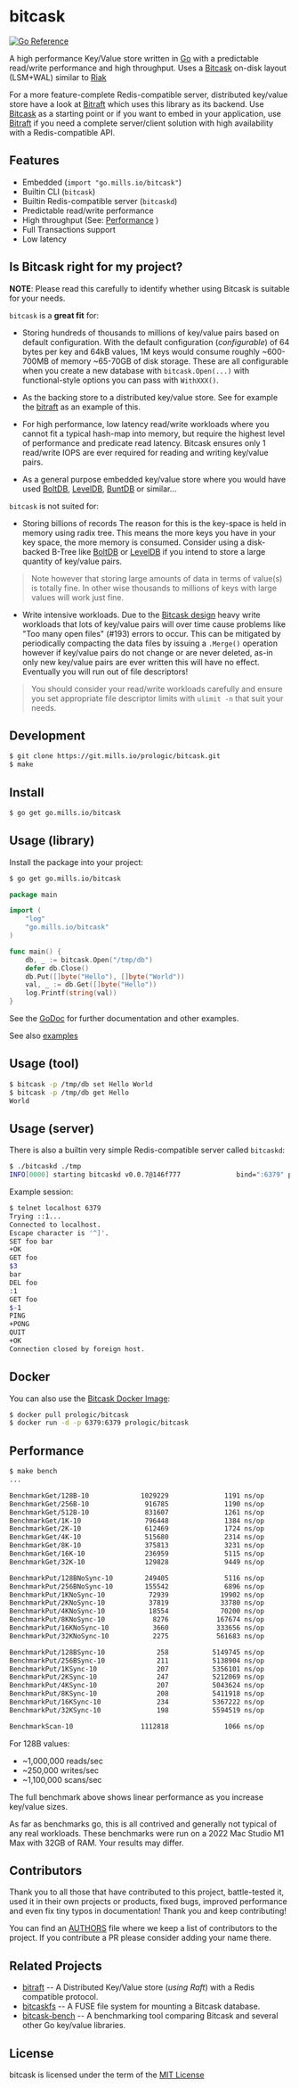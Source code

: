 # bitcask

[![Go Reference](https://pkg.go.dev/badge/go.mills.io/bitcask.svg)](https://pkg.go.dev/go.mills.io/bitcask)

A high performance Key/Value store written in [Go](https://golang.org) with a predictable read/write performance and high throughput. Uses a [Bitcask](https://en.wikipedia.org/wiki/Bitcask) on-disk layout (LSM+WAL) similar to [Riak](https://riak.com/)

For a more feature-complete Redis-compatible server, distributed key/value store have a look at [Bitraft](https://git.mills.io/prologic/bitraft) which uses this library as its backend. Use [Bitcask](https://go.mills.io/bitcask) as a starting point or if you want to embed in your application, use [Bitraft](https://git.mills.io/prologic/bitraft) if you need a complete server/client solution with high availability with a Redis-compatible API.

## Features

* Embedded (`import "go.mills.io/bitcask"`)
* Builtin CLI (`bitcask`)
* Builtin Redis-compatible server (`bitcaskd`)
* Predictable read/write performance
* High throughput (See: [Performance](README.md#Performance) )
* Full Transactions support
* Low latency

## Is Bitcask right for my project?

__NOTE__: Please read this carefully to identify whether using Bitcask is
          suitable for your needs.

`bitcask` is a **great fit** for:

- Storing hundreds of thousands to millions of key/value pairs based on
  default configuration. With the default configuration (_configurable_)
  of 64 bytes per key and 64kB values, 1M keys would consume roughly ~600-700MB
  of memory ~65-70GB of disk storage. These are all configurable when you
  create a new database with `bitcask.Open(...)` with functional-style options
  you can pass with `WithXXX()`.

- As the backing store to a distributed key/value store. See for example the
  [bitraft](https://git.mills.io/prologic/bitraft) as an example of this.

- For high performance, low latency read/write workloads where you cannot fit
  a typical hash-map into memory, but require the highest level of performance
  and predicate read latency. Bitcask ensures only 1 read/write IOPS are ever
  required for reading and writing key/value pairs.

- As a general purpose embedded key/value store where you would have used
  [BoltDB](https://github.com/boltdb/bolt),
  [LevelDB](https://github.com/syndtr/goleveldb),
  [BuntDB](https://github.com/tidwall/buntdb)
  or similar...

`bitcask` is not suited for:

- Storing billions of records
  The reason for this is the key-space is held in memory using radix tree.
  This means the more keys you have in your key space, the more memory is
  consumed. Consider using a disk-backed B-Tree like [BoltDB](https://github.com/boltdb/bolt)
  or [LevelDB](https://github.com/syndtr/goleveldb) if you intend to store a
  large quantity of key/value pairs.

> Note however that storing large amounts of data in terms of value(s) is
> totally fine. In other wise thousands to millions of keys with large values
> will work just fine.

- Write intensive workloads. Due to the [Bitcask design](https://riak.com/assets/bitcask-intro.pdf?source=post_page---------------------------)
  heavy write workloads that lots of key/value pairs will over time cause
  problems like "Too many open files" (#193) errors to occur. This can be mitigated by
  periodically compacting the data files by issuing a `.Merge()` operation however
  if key/value pairs do not change or are never deleted, as-in only new key/value
  pairs are ever written this will have no effect. Eventually you will run out
  of file descriptors!

> You should consider your read/write workloads carefully and ensure you set
> appropriate file descriptor limits with `ulimit -n` that suit your needs.

## Development

```sh
$ git clone https://git.mills.io/prologic/bitcask.git
$ make
```

## Install

```sh
$ go get go.mills.io/bitcask
```

## Usage (library)

Install the package into your project:

```sh
$ go get go.mills.io/bitcask
```

```go
package main

import (
	"log"
	"go.mills.io/bitcask"
)

func main() {
    db, _ := bitcask.Open("/tmp/db")
    defer db.Close()
    db.Put([]byte("Hello"), []byte("World"))
    val, _ := db.Get([]byte("Hello"))
    log.Printf(string(val))
}
```

See the [GoDoc](https://godoc.org/go.mills.io/bitcask) for further
documentation and other examples.

See also [examples](./examples)

## Usage (tool)

```sh
$ bitcask -p /tmp/db set Hello World
$ bitcask -p /tmp/db get Hello
World
```

## Usage (server)

There is also a builtin very  simple Redis-compatible server called `bitcaskd`:

```sh
$ ./bitcaskd ./tmp
INFO[0000] starting bitcaskd v0.0.7@146f777              bind=":6379" path=./tmp
```

Example session:

```sh
$ telnet localhost 6379
Trying ::1...
Connected to localhost.
Escape character is '^]'.
SET foo bar
+OK
GET foo
$3
bar
DEL foo
:1
GET foo
$-1
PING
+PONG
QUIT
+OK
Connection closed by foreign host.
```

## Docker

You can also use the [Bitcask Docker Image](https://cloud.docker.com/u/prologic/repository/docker/prologic/bitcask):

```sh
$ docker pull prologic/bitcask
$ docker run -d -p 6379:6379 prologic/bitcask
```

## Performance

```sh
$ make bench
...

BenchmarkGet/128B-10             1029229              1191 ns/op         107.46 MB/s        4864 B/op         14 allocs/op
BenchmarkGet/256B-10              916785              1190 ns/op         215.16 MB/s        4992 B/op         14 allocs/op
BenchmarkGet/512B-10              831607              1261 ns/op         406.19 MB/s        5280 B/op         14 allocs/op
BenchmarkGet/1K-10                796448              1384 ns/op         740.06 MB/s        5856 B/op         14 allocs/op
BenchmarkGet/2K-10                612469              1724 ns/op        1187.83 MB/s        7008 B/op         14 allocs/op
BenchmarkGet/4K-10                515680              2314 ns/op        1770.19 MB/s        9568 B/op         14 allocs/op
BenchmarkGet/8K-10                375813              3231 ns/op        2535.32 MB/s       14176 B/op         14 allocs/op
BenchmarkGet/16K-10               236959              5115 ns/op        3203.28 MB/s       23136 B/op         14 allocs/op
BenchmarkGet/32K-10               129828              9449 ns/op        3467.77 MB/s       45664 B/op         14 allocs/op

BenchmarkPut/128BNoSync-10        249405              5116 ns/op          25.02 MB/s        6737 B/op         46 allocs/op
BenchmarkPut/256BNoSync-10        155542              6896 ns/op          37.12 MB/s        6867 B/op         46 allocs/op
BenchmarkPut/1KNoSync-10           72939             19902 ns/op          51.45 MB/s        7740 B/op         46 allocs/op
BenchmarkPut/2KNoSync-10           37819             33780 ns/op          60.63 MB/s        8904 B/op         46 allocs/op
BenchmarkPut/4KNoSync-10           18554             70200 ns/op          58.35 MB/s       18914 B/op         47 allocs/op
BenchmarkPut/8KNoSync-10            8276            167674 ns/op          48.86 MB/s       20249 B/op         47 allocs/op
BenchmarkPut/16KNoSync-10           3660            333656 ns/op          49.10 MB/s       29291 B/op         47 allocs/op
BenchmarkPut/32KNoSync-10           2275            561683 ns/op          58.34 MB/s       52000 B/op         48 allocs/op

BenchmarkPut/128BSync-10             258           5149745 ns/op           0.02 MB/s        6736 B/op         46 allocs/op
BenchmarkPut/256BSync-10             211           5138904 ns/op           0.05 MB/s        6864 B/op         46 allocs/op
BenchmarkPut/1KSync-10               207           5356101 ns/op           0.19 MB/s        7728 B/op         46 allocs/op
BenchmarkPut/2KSync-10               247           5212069 ns/op           0.39 MB/s        8932 B/op         46 allocs/op
BenchmarkPut/4KSync-10               207           5043624 ns/op           0.81 MB/s       18924 B/op         47 allocs/op
BenchmarkPut/8KSync-10               208           5411918 ns/op           1.51 MB/s       20204 B/op         47 allocs/op
BenchmarkPut/16KSync-10              234           5367222 ns/op           3.05 MB/s       29261 B/op         47 allocs/op
BenchmarkPut/32KSync-10              198           5594519 ns/op           5.86 MB/s       51996 B/op         48 allocs/op

BenchmarkScan-10                 1112818              1066 ns/op            4986 B/op         22 allocs/op
```

For 128B values:

* ~1,000,000 reads/sec
* ~250,000 writes/sec
* ~1,100,000 scans/sec

The full benchmark above shows linear performance as you increase key/value sizes.

As far as benchmarks go, this is all contrived and generally not typical of any real workloads. These benchmarks were run on a 2022 Mac Studio M1 Max with 32GB of RAM. Your results may differ.

## Contributors

Thank you to all those that have contributed to this project, battle-tested it,
used it in their own projects or products, fixed bugs, improved performance
and even fix tiny typos in documentation! Thank you and keep contributing!

You can find an [AUTHORS](/AUTHORS) file where we keep a list of contributors
to the project. If you contribute a PR please consider adding your name there.

## Related Projects

- [bitraft](https://git.mills.io/prologic/bitraft) -- A Distributed Key/Value store (_using Raft_) with a Redis compatible protocol.
- [bitcaskfs](https://go.mills.io/bitcaskfs) -- A FUSE file system for mounting a Bitcask database.
- [bitcask-bench](https://go.mills.io/bitcask-bench) -- A benchmarking tool comparing Bitcask and several other Go key/value libraries.

## License

bitcask is licensed under the term of the [MIT License](https://go.mills.io/bitcask/blob/master/LICENSE)
